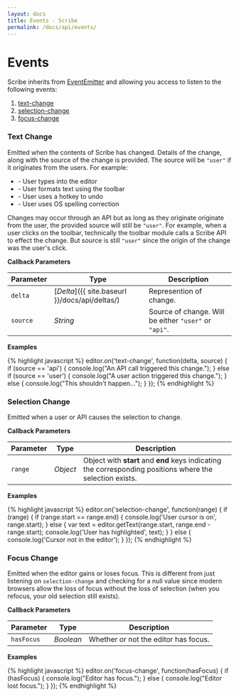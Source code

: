 ```yaml
---
layout: docs
title: Events - Scribe
permalink: /docs/api/events/
---
```


# Events

Scribe inherits from [EventEmitter](https://github.com/asyncly/EventEmitter2) and allowing you access to listen to the following events:

1. [text-change](#text-change)
1. [selection-change](#selection-change)
1. [focus-change](#focus-change)

### Text Change

Emitted when the contents of Scribe has changed. Details of the change, along with the source of the change is provided. The source will be `"user"` if it originates from the users. For example:

- \- User types into the editor
- \- User formats text using the toolbar
- \- User uses a hotkey to undo
- \- User uses OS spelling correction

Changes may occur through an API but as long as they originate originate from the user, the provided source will still be `"user"`. For example, when a user clicks on the toolbar, technically the toolbar module calls a Scribe API to effect the change. But source is still `"user"` since the origin of the change was the user's click.

**Callback Parameters**

| Parameter | Type     | Description
|-----------|----------|------------
| `delta`   | [_Delta_]({{ site.baseurl }}/docs/api/deltas/) | Represention of change.
| `source`  | _String_ | Source of change. Will be either `"user"` or `"api"`.

**Examples**

{% highlight javascript %}
editor.on('text-change', function(delta, source) {
  if (source == 'api') {
    console.log("An API call triggered this change.");
  } else if (source == 'user') {
    console.log("A user action triggered this change.");
  } else {
    console.log("This shouldn't happen...");
  }
});
{% endhighlight %}

### Selection Change

Emitted when a user or API causes the selection to change.

**Callback Parameters**

| Parameter | Type     | Description
|-----------|----------|------------
| `range`   | _Object_ | Object with **start** and **end** keys indicating the corresponding positions where the selection exists.

**Examples**

{% highlight javascript %}
editor.on('selection-change', function(range) {
  if (range) {
    if (range.start == range.end) {
      console.log('User cursor is on', range.start);
    } else {
      var text = editor.getText(range.start, range.end - range.start);
      console.log('User has highlighted', text);
    }
  } else {
    console.log('Cursor not in the editor');
  }
});
{% endhighlight %}

### Focus Change

Emitted when the editor gains or loses focus. This is different from just listening on `selection-change` and checking for a null value since modern browsers allow the loss of focus without the loss of selection (when you refocus, your old selection still exists).

**Callback Parameters**

| Parameter  | Type      | Description
|------------|-----------|------------
| `hasFocus` | _Boolean_ | Whether or not the editor has focus.

**Examples**

{% highlight javascript %}
editor.on('focus-change', function(hasFocus) {
  if (hasFocus) {
    console.log("Editor has focus.");
  } else {
    console.log("Editor lost focus.");
  }
});
{% endhighlight %}
